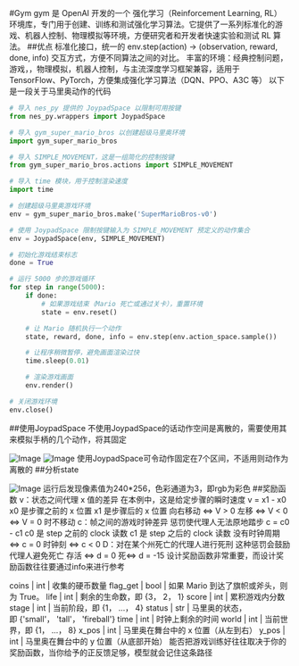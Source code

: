 #Gym
gym 是 OpenAI 开发的一个 强化学习（Reinforcement Learning, RL） 环境库，专门用于创建、训练和测试强化学习算法。它提供了一系列标准化的游戏、机器人控制、物理模拟等环境，方便研究者和开发者快速实验和测试 RL 算法。
##优点
标准化接口，统一的 env.step(action) → (observation, reward, done, info) 交互方式，方便不同算法之间的对比。
丰富的环境：经典控制问题，游戏，，物理模拟，机器人控制，与主流深度学习框架兼容，适用于 TensorFlow、PyTorch，方便集成强化学习算法（DQN、PPO、A3C 等）
以下是一段关于马里奥动作的代码
``` python
# 导入 nes_py 提供的 JoypadSpace 以限制可用按键
from nes_py.wrappers import JoypadSpace

# 导入 gym_super_mario_bros 以创建超级马里奥环境
import gym_super_mario_bros

# 导入 SIMPLE_MOVEMENT，这是一组简化的控制按键
from gym_super_mario_bros.actions import SIMPLE_MOVEMENT

# 导入 time 模块，用于控制渲染速度
import time

# 创建超级马里奥游戏环境
env = gym_super_mario_bros.make('SuperMarioBros-v0')

# 使用 JoypadSpace 限制按键输入为 SIMPLE_MOVEMENT 预定义的动作集合
env = JoypadSpace(env, SIMPLE_MOVEMENT)

# 初始化游戏结束标志
done = True

# 运行 5000 步的游戏循环
for step in range(5000):
    if done:  
        # 如果游戏结束（Mario 死亡或通过关卡），重置环境
        state = env.reset()

    # 让 Mario 随机执行一个动作
    state, reward, done, info = env.step(env.action_space.sample())

    # 让程序稍微暂停，避免画面渲染过快
    time.sleep(0.01)

    # 渲染游戏画面
    env.render()

# 关闭游戏环境
env.close()
```
##使用JoypadSpace
不使用JoypadSpace的话动作空间是离散的，需要使用其来模拟手柄的几个动作，将其固定

![Image](https://github.com/user-attachments/assets/983afab3-9904-424f-9949-7e83c9310ffe)
![Image](https://github.com/user-attachments/assets/d219f8e1-5888-4a35-ba91-3501194156a0)
使用JoypadSpace可令动作固定在7个区间，不适用则动作为离散的
##分析state

![Image](https://github.com/user-attachments/assets/2ff4c118-75f9-48a6-bd3a-df12cda36fe6)
运行后发现像素值为240*256，色彩通道为3，即rgb为彩色
##奖励函数
v：状态之间代理 x 值的差异
在本例中，这是给定步骤的瞬时速度
v = x1 - x0
x0 是步骤之前的 x 位置
x1 是步骤后的 x 位置
向右移动 ⇔ V > 0
左移 ⇔ V < 0
⇔ V = 0 时不移动
c：帧之间的游戏时钟差异
惩罚使代理人无法原地踏步
c = c0 - c1
c0 是 step 之前的 clock 读数
c1 是 step 之后的 clock 读数
没有时钟周期 ⇔ c = 0
时钟刻 ⇔ c < 0
D：对在某个州死亡的代理人进行死刑
这种惩罚会鼓励代理人避免死亡
存活 ⇔ d = 0
死⇔ d = -15
设计奖励函数非常重要，而设计奖励函数往往要通过info来进行参考

coins | int | 收集的硬币数量
flag_get | bool | 如果 Mario 到达了旗帜或斧头，则为 True。
life | int | 剩余的生命数，即 {3， 2， 1}
score | int | 累积游戏内分数
stage | int | 当前阶段，即 {1， ...， 4}
status | str | 马里奥的状态，即 {'small'， 'tall'， 'fireball'}
time | int | 时钟上剩余的时间
world | int | 当前世界，即 {1， ...， 8}
x_pos | int | 马里奥在舞台中的 x 位置（从左到右）
y_pos | int | 马里奥在舞台中的 y 位置（从底部开始）
能否把游戏训练好往往取决于你的奖励函数，当你给予的正反馈足够，模型就会记住这条路径
